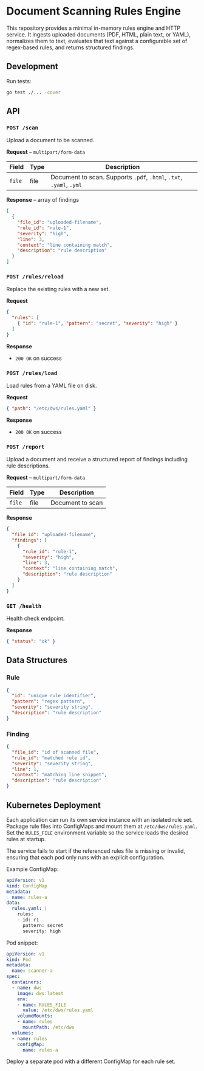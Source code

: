 # Document Scanning Rules Engine

This repository provides a minimal in-memory rules engine and HTTP service. It ingests uploaded documents (PDF, HTML, plain text, or YAML), normalizes them to text, evaluates that text against a configurable set of regex-based rules, and returns structured findings.

## Development

Run tests:

```bash
go test ./... -cover
```

## API

### `POST /scan`
Upload a document to be scanned.

**Request** – `multipart/form-data`

| Field | Type | Description |
|------|------|-------------|
| `file` | file | Document to scan. Supports `.pdf`, `.html`, `.txt`, `.yaml`, `.yml` |

**Response** – array of findings

```json
[
  {
    "file_id": "uploaded-filename",
    "rule_id": "rule-1",
    "severity": "high",
    "line": 3,
    "context": "line containing match",
    "description": "rule description"
  }
]
```

### `POST /rules/reload`
Replace the existing rules with a new set.

**Request**
```json
{
  "rules": [
    { "id": "rule-1", "pattern": "secret", "severity": "high" }
  ]
}
```

**Response**
- `200 OK` on success

### `POST /rules/load`
Load rules from a YAML file on disk.

**Request**
```json
{ "path": "/etc/dws/rules.yaml" }
```

**Response**
- `200 OK` on success

### `POST /report`
Upload a document and receive a structured report of findings including rule descriptions.

**Request** – `multipart/form-data`

| Field | Type | Description |
|------|------|-------------|
| `file` | file | Document to scan |

**Response**

```json
{
  "file_id": "uploaded-filename",
  "findings": [
    {
      "rule_id": "rule-1",
      "severity": "high",
      "line": 3,
      "context": "line containing match",
      "description": "rule description"
    }
  ]
}
```

### `GET /health`
Health check endpoint.

**Response**
```json
{ "status": "ok" }
```

## Data Structures

### Rule
```json
{
  "id": "unique rule identifier",
  "pattern": "regex pattern",
  "severity": "severity string",
  "description": "rule description"
}
```

### Finding
```json
{
  "file_id": "id of scanned file",
  "rule_id": "matched rule id",
  "severity": "severity string",
  "line": 1,
  "context": "matching line snippet",
  "description": "rule description"
}
```

## Kubernetes Deployment

Each application can run its own service instance with an isolated rule set. Package rule files into ConfigMaps and mount them at `/etc/dws/rules.yaml`. Set the `RULES_FILE` environment variable so the service loads the desired rules at startup.

The service fails to start if the referenced rules file is missing or invalid, ensuring that each pod only runs with an explicit configuration.

Example ConfigMap:

```yaml
apiVersion: v1
kind: ConfigMap
metadata:
  name: rules-a
data:
  rules.yaml: |
    rules:
    - id: r1
      pattern: secret
      severity: high
```

Pod snippet:

```yaml
apiVersion: v1
kind: Pod
metadata:
  name: scanner-a
spec:
  containers:
  - name: dws
    image: dws:latest
    env:
    - name: RULES_FILE
      value: /etc/dws/rules.yaml
    volumeMounts:
    - name: rules
      mountPath: /etc/dws
  volumes:
  - name: rules
    configMap:
      name: rules-a
```

Deploy a separate pod with a different ConfigMap for each rule set.
